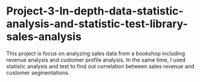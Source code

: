 # Project-3-In-depth-data-statistic-analysis-and-statistic-test-library-sales-analysis
This project is focus on analyzing sales data from a bookshop including revenue analysis and customer profile analysis. In the same time, I used statistic analysis and test to find out correlation between sales revenue and customer segmentations.
